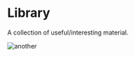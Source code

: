 # Library

A collection of useful/interesting material.

![another](https://user-images.githubusercontent.com/586779/127696828-04c8b27e-0a99-4712-8a4f-13fd95db580a.jpg)
